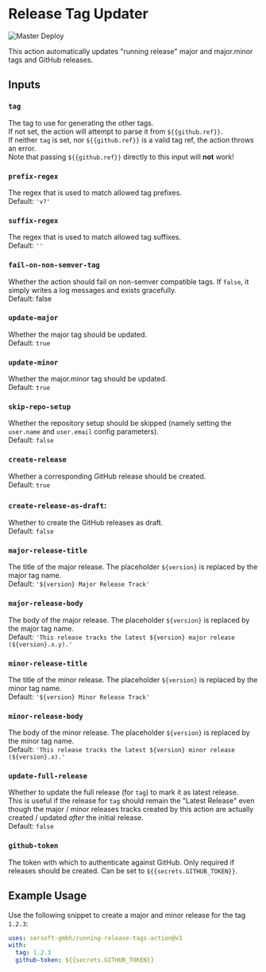 # Release Tag Updater

![Master Deploy](https://github.com/sersoft-gmbh/running-release-tags-action/workflows/Master%20Deploy/badge.svg)

This action automatically updates "running release" major and major.minor tags and GitHub releases.

## Inputs

### `tag`

The tag to use for generating the other tags.<br/>
If not set, the action will attempt to parse it from `${{github.ref}}`.<br/>
If neither `tag` is set, nor `${{github.ref}}` is a valid tag ref, the action throws an error.<br/>
Note that passing `${{github.ref}}` directly to this input will **not** work!

### `prefix-regex`

The regex that is used to match allowed tag prefixes.<br/>
Default: `'v?'`

### `suffix-regex`

The regex that is used to match allowed tag suffixes.<br/>
Default: `''`
    
### `fail-on-non-semver-tag`

Whether the action should fail on non-semver compatible tags. If `false`, it simply writes a log messages and exists gracefully.<br/>
Default: false

### `update-major`

Whether the major tag should be updated.<br/>
Default: `true`

### `update-minor`

Whether the major.minor tag should be updated.<br/>
Default: `true`

### `skip-repo-setup`

Whether the repository setup should be skipped (namely setting the `user.name` and `user.email` config parameters).<br/>
Default: `false`

### `create-release`

Whether a corresponding GitHub release should be created.<br/>
Default: `true`

### `create-release-as-draft`:

Whether to create the GitHub releases as draft.<br/>
Default: `false`

### `major-release-title`

The title of the major release. The placeholder `${version}` is replaced by the major tag name.<br/>
Default: `'${version} Major Release Track'`

### `major-release-body`

The body of the major release. The placeholder `${version}` is replaced by the major tag name.<br/>
Default: `'This release tracks the latest ${version} major release (${version}.x.y).'`

### `minor-release-title`

The title of the minor release. The placeholder `${version}` is replaced by the minor tag name.<br/>
Default: `'${version} Minor Release Track'`

### `minor-release-body`

The body of the minor release. The placeholder `${version}` is replaced by the minor tag name.<br/>
Default: `'This release tracks the latest ${version} minor release (${version}.x).'`

### `update-full-release`

Whether to update the full release (for `tag`) to mark it as latest release.<br/>
This is useful if the release for `tag` should remain the "Latest Release" even though the major / minor releases tracks created by this action are actually created / updated _after_ the initial release.<br/>
Default: `false`

### `github-token`

The token with which to authenticate against GitHub. Only required if releases should be created. Can be set to `${{secrets.GITHUB_TOKEN}}`.

## Example Usage

Use the following snippet to create a major and minor release for the tag `1.2.3`:
```yaml
uses: sersoft-gmbh/running-release-tags-action@v1
with:
  tag: 1.2.3
  github-token: ${{secrets.GITHUB_TOKEN}}
```
